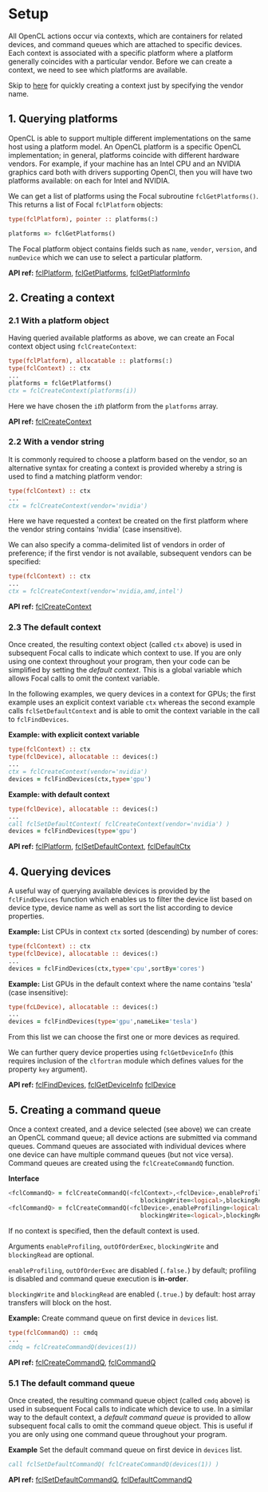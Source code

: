 # Setup

All OpenCL actions occur via contexts, which are containers for related devices, and command queues which are attached to specific devices.
Each context is associated with a specific platform where a platform generally coincides with a particular vendor.
Before we can create a context, we need to see which platforms are available.

Skip to [here](#22-with-a-vendor-string) for quickly creating a context just by specifying the vendor name.

## 1. Querying platforms
OpenCL is able to support multiple different implementations on the same host using a platform model.
An OpenCL platform is a specific OpenCL implementation; in general, platforms coincide with different hardware vendors.
For example, if your machine has an Intel CPU and an NVIDIA graphics card both with drivers supporting OpenCl,
then you will have two platforms available: on each for Intel and NVIDIA.

We can get a list of platforms using the Focal subroutine `fclGetPlatforms()`.
This returns a list of Focal `fclPlatform` objects:

```fortran
type(fclPlatform), pointer :: platforms(:)

platforms => fclGetPlatforms()
```

The Focal platform object contains fields such as `name`, `vendor`, `version`, and `numDevice` which we can use
to select a particular platform.

__API ref:__
[fclPlatform](https://lkedward.github.io/focal-api/type/fclplatform.html),
[fclGetPlatforms](https://lkedward.github.io/focal-api/interface/fclgetplatforms.html),
[fclGetPlatformInfo](https://lkedward.github.io/focal-api/interface/fclgetplatforminfo.html)


## 2. Creating a context

### 2.1 With a platform object
Having queried available platforms as above, we can create an Focal context object using `fclCreateContext`:

```fortran
type(fclPlatform), allocatable :: platforms(:)
type(fclContext) :: ctx
...
platforms = fclGetPlatforms()
ctx = fclCreateContext(platforms(i))
```

Here we have chosen the `i`*th* platform from the `platforms` array.

__API ref:__
[fclCreateContext](https://lkedward.github.io/focal-api/interface/fclcreatecontext.html)


### 2.2 With a vendor string
It is commonly required to choose a platform based on the vendor, so an alternative syntax for creating a context
is provided whereby a string is used to find a matching platform vendor:

```fortran
type(fclContext) :: ctx
...
ctx = fclCreateContext(vendor='nvidia')
```

Here we have requested a context be created on the first platform where the vendor string contains 'nvidia' (case insensitive).

We can also specify a comma-delimited list of vendors in order of preference; if the first vendor is not available, subsequent vendors can be specified:

```fortran
type(fclContext) :: ctx
...
ctx = fclCreateContext(vendor='nvidia,amd,intel')
```

__API ref:__
[fclCreateContext](https://lkedward.github.io/focal-api/interface/fclcreatecontext.html)


### 2.3 The default context

Once created, the resulting context object (called `ctx` above) is used in subsequent Focal calls to indicate which context to use.
If you are only using one context throughout your program, then your code can be simplified by setting the *default context*.
This is a global variable which allows Focal calls to omit the context variable.

In the following examples, we query devices in a context for GPUs; the first example uses an explicit context variable `ctx` whereas the
second example calls `fclSetDefaultContext` and is able to omit the context variable in the call to `fclFindDevices`.

__Example: with explicit context variable__

```fortran
type(fclContext) :: ctx
type(fclDevice), allocatable :: devices(:)
...
ctx = fclCreateContext(vendor='nvidia')
devices = fclFindDevices(ctx,type='gpu')
```

__Example: with default context__

```fortran
type(fclDevice), allocatable :: devices(:)
...
call fclSetDefaultContext( fclCreateContext(vendor='nvidia') )
devices = fclFindDevices(type='gpu')
```


__API ref:__
[fclPlatform](https://lkedward.github.io/focal-api/type/fclplatform.html),
[fclSetDefaultContext](https://lkedward.github.io/focal-api/interface/fclsetdefaultcontext.html),
[fclDefaultCtx](https://lkedward.github.io/focal-api/module/focal.html#variable-fcldefaultctx)


## 4. Querying devices

A useful way of querying available devices is provided by the `fclFindDevices` function which enables us
to filter the device list based on device type, device name as well as sort the list according to device properties.

__Example:__
List CPUs in context `ctx` sorted (descending) by number of cores:

```fortran
type(fclContext) :: ctx
type(fclDevice), allocatable :: devices(:)
...
devices = fclFindDevices(ctx,type='cpu',sortBy='cores')
```

__Example:__
List GPUs in the default context where the name contains 'tesla' (case insensitive):

```fortran
type(fcLDevice), allocatable :: devices(:)
...
devices = fclFindDevices(type='gpu',nameLike='tesla')
```

From this list we can choose the first one or more devices as required.

We can further query device properties using `fclGetDeviceInfo` (this requires inclusion of the `clfortran` module which defines values for the property `key` argument).

__API ref:__
[fclFindDevices](https://lkedward.github.io/focal-api/interface/fclfinddevices.html),
[fclGetDeviceInfo](https://lkedward.github.io/focal-api/interface/fclgetdeviceinfo.html)
[fclDevice](https://lkedward.github.io/focal-api/type/fcldevice.html)


## 5. Creating a command queue
Once a context created, and a device selected (see above) we can create an OpenCL command queue; all device actions are submitted via command queues.
Command queues are associated with individual devices where one device can have multiple command queues (but not vice versa).
Command queues are created using the `fclCreateCommandQ` function.

__Interface__

```fortran
<fclCommandQ> = fclCreateCommandQ(<fclContext>,<fclDevice>,enableProfiling=<logical>,outOfOrderExec=<logical>, &
                                     blockingWrite=<logical>,blockingRead=<logical>)
<fclCommandQ> = fclCreateCommandQ(<fclDevice>,enableProfiling=<logical>,outOfOrderExec=<logical>, &
                                     blockingWrite=<logical>,blockingRead=<logical>)
```
If no context is specified, then the default context is used.

Arguments `enableProfiling`, `outOfOrderExec`, `blockingWrite` and `blockingRead` are optional.

`enableProfiling`, `outOfOrderExec` are disabled (`.false.`) by default;
 profiling is disabled and command queue execution is __in-order__.

 `blockingWrite` and `blockingRead` are enabled (`.true.`) by default: host array transfers will block on the host.

__Example:__
Create command queue on first device in `devices` list.

```fortran
type(fclCommandQ) :: cmdq
...
cmdq = fclCreateCommandQ(devices(1))
```

__API ref:__
[fclCreateCommandQ](https://lkedward.github.io/focal-api/interface/fclcreatecommandq.html),
[fclCommandQ](https://lkedward.github.io/focal-api/type/fclcommandq.html)


### 5.1 The default command queue

Once created, the resulting command queue object (called `cmdq` above) is used in subsequent Focal calls to indicate which device to use.
In a similar way to the default context, a *default command queue* is provided to allow subsequent focal calls to omit the command queue object.
This is useful if you are only using one command queue throughout your program.

__Example__
Set the default command queue on first device in `devices` list.
```fortran
call fclSetDefaultCommandQ( fclCreateCommandQ(devices(1)) )
```

__API ref:__
[fclSetDefaultCommandQ](https://lkedward.github.io/focal-api/interface/fclsetdefaultcommandq.html),
[fclDefaultCommandQ](https://lkedward.github.io/focal-api/module/focal.html#variable-fcldefaultcmdq)
